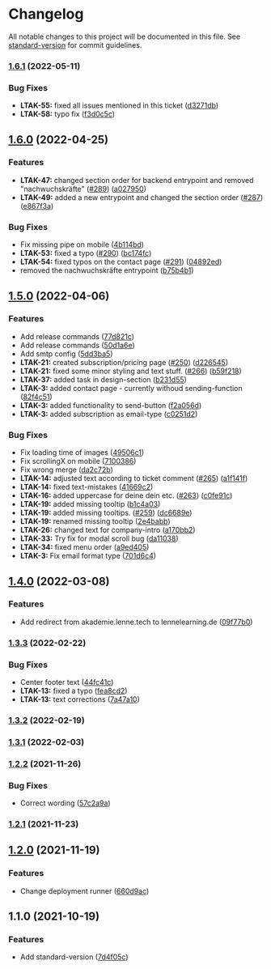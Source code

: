 # Changelog

All notable changes to this project will be documented in this file. See [standard-version](https://github.com/conventional-changelog/standard-version) for commit guidelines.

### [1.6.1](https://github.com/lenneTech/academy/compare/v1.6.0...v1.6.1) (2022-05-11)

### Bug Fixes

- **LTAK-55:** fixed all issues mentioned in this ticket ([d3271db](https://github.com/lenneTech/academy/commit/d3271dba466b2fbb6eb33d4085d65cc67afbbe53))
- **LTAK-58:** typo fix ([f3d0c5c](https://github.com/lenneTech/academy/commit/f3d0c5c79403a91fd8dd2f4b6775d1f43feb8352))

## [1.6.0](https://github.com/lenneTech/academy/compare/v1.5.0...v1.6.0) (2022-04-25)

### Features

- **LTAK-47:** changed section order for backend entrypoint and removed "nachwuchskräfte" ([#289](https://github.com/lenneTech/academy/issues/289)) ([a027950](https://github.com/lenneTech/academy/commit/a02795053bfd8886d338053dc0fc140cc2fd73bd))
- **LTAK-49:** added a new entrypoint and changed the section order ([#287](https://github.com/lenneTech/academy/issues/287)) ([e867f3a](https://github.com/lenneTech/academy/commit/e867f3a4f498f6a27c9abeb6ad9859ce60285bfc))

### Bug Fixes

- Fix missing pipe on mobile ([4b114bd](https://github.com/lenneTech/academy/commit/4b114bd41f153fdce245a500d046ff55785ffe40))
- **LTAK-53:** fixed a typo ([#290](https://github.com/lenneTech/academy/issues/290)) ([bc174fc](https://github.com/lenneTech/academy/commit/bc174fccbc39786ffc874b3b202fc8f7f14adaa6))
- **LTAK-54:** fixed typos on the contact page ([#291](https://github.com/lenneTech/academy/issues/291)) ([04892ed](https://github.com/lenneTech/academy/commit/04892ed4dbe96cff309cd59a1da5276f191c8b58))
- removed the nachwuchskräfte entrypoint ([b75b4b1](https://github.com/lenneTech/academy/commit/b75b4b19d269b9bbf5a693cbf2a7b6568b446863))

## [1.5.0](https://github.com/lenneTech/academy/compare/v1.4.0...v1.5.0) (2022-04-06)

### Features

- Add release commands ([77d821c](https://github.com/lenneTech/academy/commit/77d821c217a96b90c8e50c29e5eeb9d0474a3b13))
- Add release commands ([50d1a6e](https://github.com/lenneTech/academy/commit/50d1a6ea33c61131bf8dc96924963531f54aa5b8))
- Add smtp config ([5dd3ba5](https://github.com/lenneTech/academy/commit/5dd3ba5ebfd54b5971063e034036c9d03b837dbd))
- **LTAK-21:** created subscription/pricing page ([#250](https://github.com/lenneTech/academy/issues/250)) ([d226545](https://github.com/lenneTech/academy/commit/d226545ba95c8d72f10cd5366a798a60cf88c743))
- **LTAK-21:** fixed some minor styling and text stuff. ([#266](https://github.com/lenneTech/academy/issues/266)) ([b59f218](https://github.com/lenneTech/academy/commit/b59f218dac0637964917c41ac47ff247889f733c))
- **LTAK-37:** added task in design-section ([b231d55](https://github.com/lenneTech/academy/commit/b231d5585e5da077f83bf9a611e8e21302cbcf08))
- **LTAK-3:** added contact page - currently withoud sending-function ([82f4c51](https://github.com/lenneTech/academy/commit/82f4c51bc60c1e2daf8330d4ef7d8ed1bbd963bf))
- **LTAK-3:** added functionality to send-button ([f2a056d](https://github.com/lenneTech/academy/commit/f2a056d7465dd7c99246a61b53cc2281e94840e8))
- **LTAK-3:** added subscription as email-type ([c0251d2](https://github.com/lenneTech/academy/commit/c0251d210a8dee7443efe5985c2a952e1fc356e8))

### Bug Fixes

- Fix loading time of images ([49506c1](https://github.com/lenneTech/academy/commit/49506c19fcc3fe7e4751047cd5fa7253199244e4))
- Fix scrollingX on mobile ([7100386](https://github.com/lenneTech/academy/commit/71003861a3ce42c4355bdfffc838d46f6e8d1c22))
- Fix wrong merge ([da2c72b](https://github.com/lenneTech/academy/commit/da2c72b210987cc2bfc3f82b14feb3e2f6f9238e))
- **LTAK-14:** adjusted text according to ticket comment ([#265](https://github.com/lenneTech/academy/issues/265)) ([a1f141f](https://github.com/lenneTech/academy/commit/a1f141fd97fd13ebc4df5c81d5dcde40a776f8d8))
- **LTAK-14:** fixed text-mistakes ([41669c2](https://github.com/lenneTech/academy/commit/41669c2981dff2820eb9ad2c3ebb11c37471046b))
- **LTAK-16:** added uppercase for deine dein etc. ([#263](https://github.com/lenneTech/academy/issues/263)) ([c0fe91c](https://github.com/lenneTech/academy/commit/c0fe91c5b0096a688d4a770b061bc1c6c150a98c))
- **LTAK-19:** added missing tooltip ([b1c4a03](https://github.com/lenneTech/academy/commit/b1c4a03a9e6d906b2b7aeecf980aea8f2761cdaa))
- **LTAK-19:** added missing tooltips. ([#259](https://github.com/lenneTech/academy/issues/259)) ([dc6689e](https://github.com/lenneTech/academy/commit/dc6689e0145cc149db885cc1fce72f3b485c0e27))
- **LTAK-19:** renamed missing tooltip ([2e4babb](https://github.com/lenneTech/academy/commit/2e4babb46bda724307b1d6a2463c24424b0b9626))
- **LTAK-26:** changed text for company-intro ([a170bb2](https://github.com/lenneTech/academy/commit/a170bb2c9867b3f42ffd2c7505e6a48a053ae097))
- **LTAK-33:** Try fix for modal scroll bug ([da11038](https://github.com/lenneTech/academy/commit/da11038b1078af2de8d95c1529d36fc1844c5aa4))
- **LTAK-34:** fixed menu order ([a9ed405](https://github.com/lenneTech/academy/commit/a9ed405a5d4058b4122803e0da06288affe72fdc))
- **LTAK-3:** Fix email format type ([701d6c4](https://github.com/lenneTech/academy/commit/701d6c4520a70ad41bbf04fcfb44ecea1fb6f0ed))

## [1.4.0](https://github.com/lenneTech/academy/compare/v1.3.3-hoffix-1...v1.4.0) (2022-03-08)

### Features

- Add redirect from akademie.lenne.tech to lennelearning.de ([09f77b0](https://github.com/lenneTech/academy/commit/09f77b039af4076f9ed3cb8f61f5d6bfd8833486))

### [1.3.3](https://github.com/lenneTech/academy/compare/v1.3.2...v1.3.3) (2022-02-22)

### Bug Fixes

- Center footer text ([44fc41c](https://github.com/lenneTech/academy/commit/44fc41caf61ed19da678833bef7ab67b7207b8a6))
- **LTAK-13:** fixed a typo ([fea8cd2](https://github.com/lenneTech/academy/commit/fea8cd2a061dcdf5a0fdb6c2729704da6dad3f02))
- **LTAK-13:** text corrections ([7a47a10](https://github.com/lenneTech/academy/commit/7a47a10e08f19e41aac27f88d191bdd2edbf9c44))

### [1.3.2](https://github.com/lenneTech/academy/compare/v1.3.1...v1.3.2) (2022-02-19)

### [1.3.1](https://github.com/lenneTech/academy/compare/v1.3.0...v1.3.1) (2022-02-03)

### [1.2.2](https://github.com/lenneTech/academy/compare/v1.2.1...v1.2.2) (2021-11-26)

### Bug Fixes

- Correct wording ([57c2a9a](https://github.com/lenneTech/academy/commit/57c2a9abe8ab3833dcf198c5f488e5bb54f7a0e9))

### [1.2.1](https://github.com/lenneTech/academy/compare/v1.2.0...v1.2.1) (2021-11-23)

## [1.2.0](https://github.com/lenneTech/academy/compare/v1.1.0...v1.2.0) (2021-11-19)

### Features

- Change deployment runner ([660d9ac](https://github.com/lenneTech/academy/commit/660d9ac02466d8e06b69fea50004ea588838f507))

## 1.1.0 (2021-10-19)

### Features

- Add standard-version ([7d4f05c](https://github.com/lenneTech/academy/commit/7d4f05cef66fcf663f7612056d905916641a5829))
